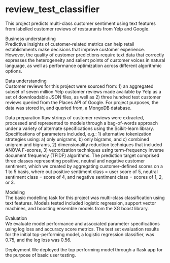 # review_test_classifier
This project predicts multi-class customer sentiment using text features from labelled customer reviews of restaurants from Yelp and Google.

Business understanding  
Predictive insights of customer-related metrics can help retail establishments make decisions that improve customer experience. However, the quality of customer predictions require text data that correctly expresses the heterogeneity and salient points of customer voices in natural language, as well as performance optimization across different algorithmic options.

Data understanding  
Customer reviews for this project were sourced from: 1) an aggregated subset of seven million Yelp customer reviews made available by Yelp as a set of downloadable JSON files, as well as 2) three hundred test customer reviews queried from the Places API of Google. For project purposes, the data was stored in, and queried from, a MongoDB database.

Data preparation 
Raw strings of customer reviews were extracted, processed and represented to models through a bag-of-words approach under a variety of alternate specifications using the Scikit-learn library. Specifications of parameters included, e.g.: 
    1) alternative tokenization strategies using: 
        a) only unigrams, b) only bigrams, and c) combined unigram and bigrams, 
    2) dimensionality reduction techniques that included ANOVA F-scores, 
    3) vectorization techniques using term-frequency inverse document frequency (TFIDF) algorithms. 
The prediction target comprised three classes representing positive, neutral and negative customer sentiment, which we created by aggregating customer-defined scores on a 1 to 5 basis, where out positive sentiment class = user score of 5, neutral sentiment class = score of 4, and negative sentiment class = scores of 1, 2, or 3.

Modeling  
The basic modelling task for this project was multi-class classification using text features. Models tested included logistic regression, support vector machines, and boosting ensemble models from the XG boost library.

Evaluation  
We evaluate model performance and associated parameter specifications using log loss and accuracy score metrics. The test set evaluation results for the initial top-performing model, a logistic regression classifier, was 0.75, and the log loss was 0.56. 

Deployment
We deployed the top performing model through a flask app for the purpose of basic user testing.

